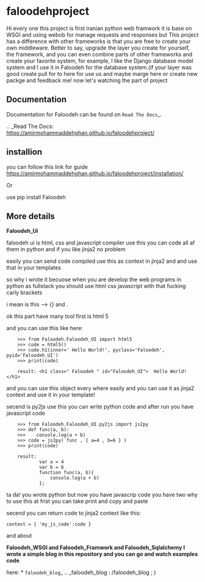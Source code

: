 

# faloodehproject
Hi every one this project is first iranian python web framwork it is base on WSGI and using webob for manage requests and responses
but This project has a difference with other frameworks is that you are free to create your own middleware. Better to say, upgrade the
layer you create for yourself, the framework, and you can even combine parts of other frameworks and create your favorite system, for 
example, I like the Django database model system and I use it in Faloodeh for the database system.(if your layer was good create pull for to here
for use us and maybe marge here or create new packge and feedback me!
now let's watching the part of project

Documentation
-------------

Documentation for Faloodeh can be found on `Read The Docs`_.

.. _Read The Docs: https://amirmohammaddehghan.github.io/faloodehproject/


## installion

you can follow this link for  guide https://amirmohammaddehghan.github.io/faloodehproject/installation/

Or

  use pip install Faloodeh

## More details

**Faloodeh_Ui**

faloodeh ui is html, css and javascript compiler use this you can code all af them in python and if you like jinja2 no problem

easily you can send code compiled use this as context in jinja2 and and use that in your templates 

so why i wrote it becuose when you are develop the web programs in python as fullstack you should use html css javascript with that fucking carly brackets

i mean is this --> {} and <tag> </tag>.

ok this part have many tool first is html 5

and you can use this like here:
    
        >>> from Faloodeh.Faloodeh_UI import html5
        >>> code = html5()
        >>> code.h1(inner=' Hello World!', pyclass='Faloodeh', pyid='Faloodeh_UI')
        >>> print(code)
  
        result: <h1 class=" Faloodeh " id="Faloodeh_UI">  Hello World!</h1>
        
and you can use this object every where easily and you can use it as jinja2 context and use it in your template!

secend is py2js use this you can write python code and after run you have javascript code 

        >>> from Faloodeh.Faloodeh_UI.py2js import js2py
        >>> def func(a, b):
        >>>    console.log(a + b)
        >>> code = js2py( func , { a=4 , b=6 } )
        >>> print(code)
  
        result: 
                var a = 4
                var b = 6
                function func(a, b){
                    console.log(a + b)
                };

ta da! you wrote python but now you have javascrip code you have two why to use this at frist you can take print and copy and paste 

secend you can return code to jinja2 context like this:

    context = { 'my_js_code':code }

and about 

**Faloodeh_WSGI and Faloodeh_Framwork and Faloodeh_Sqlalchemy I wrote a simple blog in this repository and you can go and watch examples
code**

here: * `faloodeh_blog`_
.. _faloodeh_blog : /faloodeh_blog
; )
